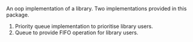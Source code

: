 An oop implementation of a library. Two implementations provided in this package.

1. Priority queue implementation to prioritise library users.
2. Queue to provide FIFO operation for library users.